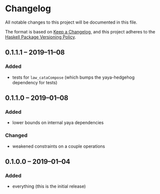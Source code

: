 # Changelog
All notable changes to this project will be documented in this file.

The format is based on [Keep a Changelog](https://keepachangelog.com/en/1.0.0/),
and this project adheres to the [Haskell Package Versioning Policy](https://pvp.haskell.org/).

## 0.1.1.1 – 2019–11–08
### Added
- tests for `law_cataCompose` (which bumps the yaya-hedgehog dependency for tests)

## 0.1.1.0 – 2019–01–08
### Added
- lower bounds on internal yaya dependencies

### Changed
- weakened constraints on a couple operations

## 0.1.0.0 – 2019–01–04
### Added
- everything (this is the initial release)
